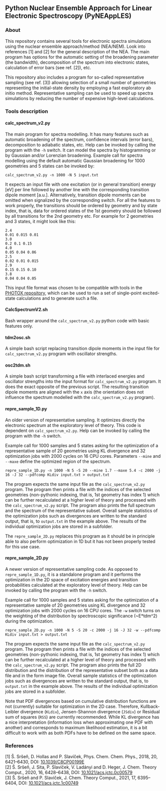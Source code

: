 ## Python Nuclear Ensemble Approach for Linear Electronic Spectroscopy (PyNEAppLES)

### About
This repository contains several tools for electronic spectra simulations using the nuclear ensemble approach/method (NEA/NEM). Look into references [1] and [2] for the general description of the NEA. The main program has options for the automatic setting of the broadening parameter (the bandwidth), decomposition of the spectrum into electronic states, calculation of error bars (see ref. [2]), etc.

This repository also includes a program for so-called representative sampling (see ref. [3]) allowing selection of a small number of geometries representing the initial-state density by employing a fast exploratory ab initio method. Representative sampling can be used to speed up spectra simulations by reducing the number of expensive high-level calculations.

### Tools description

#### calc_spectrum_v2.py

The main program for spectra modelling. It has many features such as automatic broadening of the spectrum, confidence intervals (error bars), decomposition to adiabatic states, etc. Help can be invoked by calling the program with the `-h` switch. It can model the spectra by histogramming or by Gaussian and/or Lorenzian broadening. Example call for spectra modelling using the default automatic Gaussian broadening for 1000 geometries and 5 states can be invoked by:
```
calc_spectrum_v2.py -n 1000 -N 5 input.txt
```

It expects an input file with one excitation (or in general transition) energy [eV] per line followed by another line with the corresponding transition dipole moment [a.u.]. Alternatively, transition dipole moments can be omitted when signalized by the corresponding switch. For all the features to work properly, the transitions should be ordered by geometry and by state index, that is, data for ordered states of the 1st geometry should be followed by all transitions for the 2nd geometry etc. For example for 2 geometries and 3 states, it might look like this:
```
2.4
0.01 0.015 0.01
3.0
0.2 0.1 0.15
4.0
0.05 0.04 0.06
2.5
0.02 0.01 0.015
2.9
0.15 0.15 0.10
3.8
0.04 0.04 0.05
```
This input file format was chosen to be compatible with tools in the [PHOTOX repository](https://github.com/PHOTOX/photoxrepo), which can be used to run a set of single-point excited-state calculations and to generate such a file.

#### CalcSpectrumV2.sh

Bash wrapper around the `calc_spectrum_v2.py` python code with basic features only.

#### tdm2osc.sh

A simple bash script replacing transition dipole moments in the input file for `calc_spectrum_v2.py` program with oscillator strengths.

#### osc2tdm.sh

A simple bash script transforming a file with interlaced energies and oscillator strengths into the input format for `calc_spectrum_v2.py` program. It does the exact opposite of the previous script. The resulting transition dipole moments are aligned with the `x` axis (the orientation does not influence the spectrum modelled with the `calc_spectrum_v2.py` program).

#### repre_sample_1D.py

An older version of representative sampling. It optimizes directly the electronic spectrum at the exploratory level of theory. This code is dependent on `calc_spectrum_v2.py`. Help can be invoked by calling the program with the `-h` switch.

Example call for 1000 samples and 5 states asking for the optimization of a representative sample of 20 geometries using KL divergence and 32 optimization jobs with 2000 cycles on 16 CPU cores. Parameters `--mine` and `--maxe` define the optimized region of the spectrum.
```
repre_sample_1D.py -n 1000 -N 5 -S 20 --mine 1.7 --maxe 5.4 -c 2000 -j 16 -J 32 --pdfcomp KLdiv input.txt > output.txt
```

The program expects the same input file as the `calc_spectrum_v2.py` program. The program then prints a file with the indices of the selected geometries (non-pythonic indexing, that is, 1st geometry has index 1) which can be further recalculated at a higher level of theory and processed with the `calc_spectrum_v2.py` script. The program also prints the full spectrum and the spectrum of the representative subset. Overall sample statistics of the optimization jobs such as divergences are written to the standard output, that is, to `output.txt` in the example above. The results of the individual optimization jobs are stored in a subfolder.

The `repre_sample_2D.py` replaces this program as it should be in principle able to also perform optimization in 1D but it has not been properly tested for this use case.

#### repre_sample_2D.py

A newer version of representative sampling code. As opposed to `repre_sample_1D.py`, it is a standalone program and it performs the optimization in the 2D space of excitation energies and transition probabilities calculated at the exploratory level of theory. Help can be invoked by calling the program with the `-h` switch.

Example call for 1000 samples and 5 states asking for the optimization of a representative sample of 20 geometries using KL divergence and 32 optimization jobs with 2000 cycles on 16 CPU cores. The `-w` switch turns on the weighting of the distribution by spectroscopic significance (~E*tdm^2) during the optimization.
```
repre_sample_2D.py -n 1000 -N 5 -S 20 -c 2000 -j 16 -J 32 -w --pdfcomp KLdiv input.txt > output.txt
```

The program expects the same input file as the `calc_spectrum_v2.py` program. The program then prints a file with the indices of the selected geometries (non-pythonic indexing, that is, 1st geometry has index 1) which can be further recalculated at a higher level of theory and processed with the `calc_spectrum_v2.py` script. The program also prints the full 2D distribution and the distribution of the representative subset both as a data file and in the form image file. Overall sample statistics of the optimization jobs such as divergences are written to the standard output, that is, to `output.txt` in the example above. The results of the individual optimization jobs are stored in a subfolder.

Note that PDF divergences based on cumulative distribution functions are not (currently) suitable for optimization in the 2D case. Therefore, Kullback-Leibler divergence (`KLdiv`), Jensen-Shannon divergence (`JSdiv`) or Residual sum of squares (`RSS`) are currently recommended. While KL divergence has a nice interpretation (information loss when approximating one PDF with another) and corresponds to maximum likelihood estimation, it is a bit difficult to work with as both PDFs have to be defined on the same space.

### References
[1] Š. Sršeň, D. Hollas and P. Slavíček, Phys. Chem. Chem. Phys., 2018, 20, 6421–6430, DOI: [10.1039/C8CP00199E](https://doi.org/10.1039/C8CP00199E)  
[2] Š. Sršeň, J. Sita, P. Slavíček, V. Ladányi and D. Heger, J. Chem. Theory Comput., 2020, 16, 6428–6438, DOI: [10.1021/acs.jctc.0c00579](https://doi.org/10.1021/acs.jctc.0c00579)  
[3] Š. Sršeň and P. Slavíček, J. Chem. Theory Comput., 2021, 17, 6395–6404, DOI: [10.1021/acs.jctc.1c00749](https://doi.org/10.1021/acs.jctc.1c00749)
